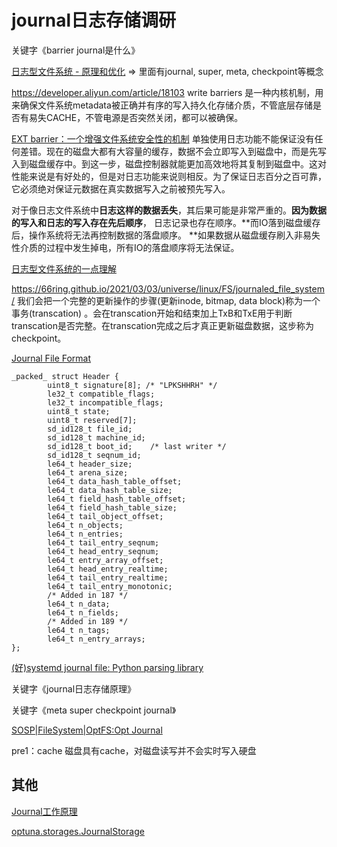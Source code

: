 # journal日志存储调研

关键字《barrier journal是什么》

[日志型文件系统 - 原理和优化](https://zhuanlan.zhihu.com/p/107558961)
=> 里面有journal, super, meta, checkpoint等概念

https://developer.aliyun.com/article/18103
write barriers 是一种内核机制，用来确保文件系统metadata被正确并有序的写入持久化存储介质，不管底层存储是否有易失CACHE，不管电源是否突然关闭，都可以被确保。

[EXT barrier：一个增强文件系统安全性的机制](https://www.jianshu.com/p/722d4f817c51)
单独使用日志功能不能保证没有任何差错。现在的磁盘大都有大容量的缓存，数据不会立即写入到磁盘中，而是先写入到磁盘缓存中。到这一步，磁盘控制器就能更加高效地将其复制到磁盘中。这对性能来说是有好处的，但是对日志功能来说则相反。为了保证日志百分之百可靠，它必须绝对保证元数据在真实数据写入之前被预先写入。

对于像日志文件系统中**日志这样的数据丢失**，其后果可能是非常严重的。**因为数据的写入和日志的写入存在先后顺序**， 日志记录也存在顺序。**而IO落到磁盘缓存后，操作系统将无法再控制数据的落盘顺序。 **如果数据从磁盘缓存刷入非易失性介质的过程中发生掉电，所有IO的落盘顺序将无法保证。

[日志型文件系统的一点理解](https://cloud.tencent.com/developer/article/1640236)

https://66ring.github.io/2021/03/03/universe/linux/FS/journaled_file_system/
我们会把一个完整的更新操作的步骤(更新inode, bitmap, data block)称为一个 事务(transcation) 。会在transcation开始和结束加上TxB和TxE用于判断transcation是否完整。在transcation完成之后才真正更新磁盘数据，这步称为 checkpoint。


[Journal File Format](https://www.freedesktop.org/wiki/Software/systemd/journal-files/)
```
_packed_ struct Header {
        uint8_t signature[8]; /* "LPKSHHRH" */
        le32_t compatible_flags;
        le32_t incompatible_flags;
        uint8_t state;
        uint8_t reserved[7];
        sd_id128_t file_id;
        sd_id128_t machine_id;
        sd_id128_t boot_id;    /* last writer */
        sd_id128_t seqnum_id;
        le64_t header_size;
        le64_t arena_size;
        le64_t data_hash_table_offset;
        le64_t data_hash_table_size;
        le64_t field_hash_table_offset;
        le64_t field_hash_table_size;
        le64_t tail_object_offset;
        le64_t n_objects;
        le64_t n_entries;
        le64_t tail_entry_seqnum;
        le64_t head_entry_seqnum;
        le64_t entry_array_offset;
        le64_t head_entry_realtime;
        le64_t tail_entry_realtime;
        le64_t tail_entry_monotonic;
        /* Added in 187 */
        le64_t n_data;
        le64_t n_fields;
        /* Added in 189 */
        le64_t n_tags;
        le64_t n_entry_arrays;
};
```

[(好)systemd journal file: Python parsing library](https://formats.kaitai.io/systemd_journal/python.html)


关键字《journal日志存储原理》

关键字《meta super checkpoint journal》

[SOSP|FileSystem|OptFS:Opt Journal](https://zhuanlan.zhihu.com/p/86919946)

pre1：cache
磁盘具有cache，对磁盘读写并不会实时写入硬盘

## 其他

[Journal工作原理](https://www.cnblogs.com/zhaowenzhong/p/5163727.html)

[optuna.storages.JournalStorage](https://optuna.readthedocs.io/en/latest/reference/generated/optuna.storages.JournalStorage.html)

